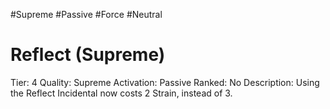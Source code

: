 #Supreme 
#Passive 
#Force 
#Neutral 
# Reflect (Supreme)
Tier: 4
Quality: Supreme
Activation: Passive
Ranked: No
Description: Using the Reflect Incidental now costs 2 Strain, instead of 3.
